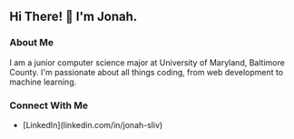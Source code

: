 ## Hi There! 👋 I'm Jonah.

### About Me

I am a junior computer science major at University of Maryland, Baltimore County. I'm passionate about all things coding, from web development to machine learning.

### Connect With Me

<ul>
  <li>[LinkedIn](linkedin.com/in/jonah-sliv)</li>
</ul>
<!--
- 🔭 I’m currently working on ...
- 🌱 I’m currently learning ...
- 👯 I’m looking to collaborate on ...
- 🤔 I’m looking for help with ...
- 💬 Ask me about ...
- 📫 How to reach me: ...
- 😄 Pronouns: ...
- ⚡ Fun fact: ...
-->

